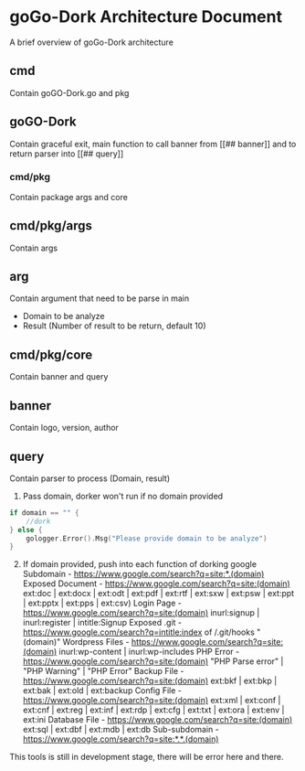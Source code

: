 # goGo-Dork Architecture Document

A brief overview of goGo-Dork architecture

## cmd
Contain goGO-Dork.go and pkg

## goGO-Dork
Contain graceful exit, main function to call banner from [[## banner]] and to return parser into [[## query]]

### cmd/pkg
Contain package args and core

## cmd/pkg/args
Contain args

## arg
Contain argument that need to be parse in main
- Domain to be analyze
- Result (Number of result to be return, default 10)

## cmd/pkg/core
Contain banner and query

## banner
Contain logo, version, author

## query
Contain parser to process (Domain, result)
1. Pass domain, dorker won't run if no domain provided

```go
if domain == "" {
    //dork
} else {
    gologger.Error().Msg("Please provide domain to be analyze")
}
```

2. If domain provided, push into each function of dorking google
    Subdomain           - https://www.google.com/search?q=site:*.(domain)
    Exposed Document    - https://www.google.com/search?q=site:(domain) ext:doc | ext:docx | ext:odt | ext:pdf | ext:rtf | ext:sxw | ext:psw | ext:ppt | ext:pptx | ext:pps | ext:csv)
    Login Page          - https://www.google.com/search?q=site:(domain) inurl:signup | inurl:register | intitle:Signup
    Exposed .git        - https://www.google.com/search?q=intitle:index of /.git/hooks "(domain)"
    Wordpress Files     - https://www.google.com/search?q=site:(domain) inurl:wp-content | inurl:wp-includes
    PHP Error           - https://www.google.com/search?q=site:(domain) "PHP Parse error" | "PHP Warning" | "PHP Error"
    Backup File         - https://www.google.com/search?q=site:(domain) ext:bkf | ext:bkp | ext:bak | ext:old | ext:backup
    Config File         - https://www.google.com/search?q=site:(domain) ext:xml | ext:conf | ext:cnf | ext:reg | ext:inf | ext:rdp | ext:cfg | ext:txt | ext:ora | ext:env | ext:ini
    Database File       - https://www.google.com/search?q=site:(domain) ext:sql | ext:dbf | ext:mdb | ext:db
    Sub-subdomain       - https://www.google.com/search?q=site:*.*.(domain)

<p class="callout warning">This tools is still in development stage, there will be error here and there.</p>


